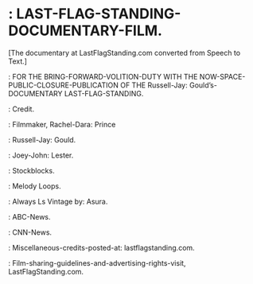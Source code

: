 # : LAST-FLAG-STANDING-DOCUMENTARY-FILM.

[The documentary at LastFlagStanding.com converted from Speech to Text.]

: FOR THE BRING-FORWARD-VOLITION-DUTY WITH THE NOW-SPACE-PUBLIC-CLOSURE-PUBLICATION OF THE Russell-Jay: Gould’s-DOCUMENTARY LAST-FLAG-STANDING.

: Credit.

: Filmmaker, Rachel-Dara: Prince

: Russell-Jay: Gould.

: Joey-John: Lester.

: Stockblocks.

: Melody Loops.

: Always Ls Vintage by: Asura.

: ABC-News.

: CNN-News.

: Miscellaneous-credits-posted-at: lastflagstanding.com.


: Film-sharing-guidelines-and-advertising-rights-visit, LastFlagStanding.com.
